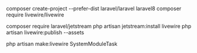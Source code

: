 composer create-project --prefer-dist laravel/laravel laravel8
composer require livewire/livewire

composer require laravel/jetstream
php artisan jetstream:install livewire
php artisan livewire:publish --assets

php artisan make:livewire SystemModuleTask